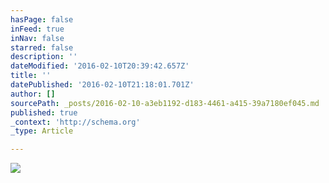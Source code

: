 ```yaml
---
hasPage: false
inFeed: true
inNav: false
starred: false
description: ''
dateModified: '2016-02-10T20:39:42.657Z'
title: ''
datePublished: '2016-02-10T21:18:01.701Z'
author: []
sourcePath: _posts/2016-02-10-a3eb1192-d183-4461-a415-39a7180ef045.md
published: true
_context: 'http://schema.org'
_type: Article

---
```

![](https://the-grid-user-content.s3-us-west-2.amazonaws.com/62f302d1-5059-422e-933f-7b2b2f140762.jpg)